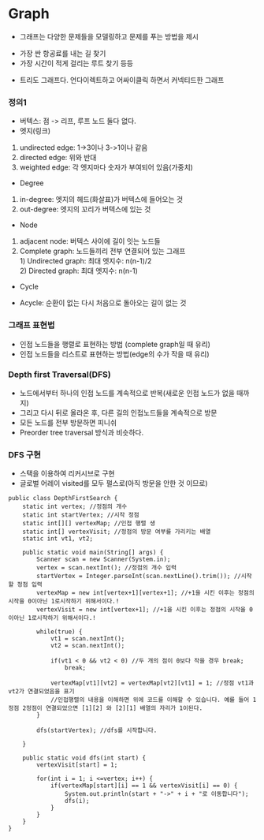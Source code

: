 # Graph
* 그래프는 다양한 문제들을 모델링하고 문제를 푸는 방법을 제시
- 가장 싼 항공료를 내는 길 찾기
- 가장 시간이 적게 걸리는 루트 찾기 등등
* 트리도 그래프다. 언다이렉트하고 어싸이클릭 하면서 커넥티드한 그래프
### 정의1
- 버텍스: 점 -> 리프, 루프 노드 둘다 없다.
- 엣지(링크)
1. undirected edge: 1->3이나 3->1이나 같음
2. directed edge: 위와 반대
3. weighted edge: 각 엣지마다 숫자가 부여되어 있음(가중치)
- Degree
1. in-degree: 엣지의 헤드(화살표)가 버텍스에 들어오는 것
2. out-degree: 엣지의 꼬리가 버텍스에 있는 것
- Node
1. adjacent node: 버텍스 사이에 길이 잇는 노드들
2. Complete graph: 노드들끼리 전부 연결되어 있는 그래프
<br>1) Undirected graph: 최대 엣지수: n(n-1)/2
<br>2) Directed graph: 최대 엣지수: n(n-1)
- Cycle
* Acycle: 순환이 없는 다시 처음으로 돌아오는 길이 없는 것

### 그래프 표현법
* 인접 노드들을 행렬로 표현하는 방법 (complete graph일 때 유리)
* 인접 노드들을 리스트로 표현하는 방법(edge의 수가 작을 때 유리)

### Depth first Traversal(DFS)
* 노드에서부터 하나의 인접 노드를 계속적으로 반복(새로운 인접 노드가 없을 때까지)
* 그리고 다시 뒤로 올라온 후, 다른 길의 인접노드들을 계속적으로 방문
* 모든 노드를 전부 방문하면 피니쉬
* Preorder tree traversal 방식과 비슷하다.

### DFS 구현
- 스택을 이용하여 리커시브로 구현
- 글로벌 어레이 visited를 모두 펄스로(아직 방문을 안한 것 이므로)
```
public class DepthFirstSearch {
    static int vertex; //정점의 개수
    static int startVertex; //시작 정점
    static int[][] vertexMap; //인접 행렬 생
    static int[] vertexVisit; //정점의 방문 여부를 가리키는 배열
    static int vt1, vt2;

    public static void main(String[] args) {
        Scanner scan = new Scanner(System.in);
        vertex = scan.nextInt(); //정점의 개수 입력
        startVertex = Integer.parseInt(scan.nextLine().trim()); //시작할 정점 입력
        vertexMap = new int[vertex+1][vertex+1]; //+1을 시킨 이후는 정점의 시작을 0이아닌 1로시작하기 위해서이다.!
        vertexVisit = new int[vertex+1]; //+1을 시킨 이후는 정점의 시작을 0이아닌 1로시작하기 위해서이다.!

        while(true) {
            vt1 = scan.nextInt();
            vt2 = scan.nextInt();

            if(vt1 < 0 && vt2 < 0) //두 개의 점이 0보다 작을 경우 break;
                break;

            vertexMap[vt1][vt2] = vertexMap[vt2][vt1] = 1; //정점 vt1과 vt2가 연결되었음을 표기
            //인접행렬의 내용을 이해하면 위에 코드를 이해할 수 있습니다. 예를 들어 1정점 2정점이 연결되었으면 [1][2] 와 [2][1] 배열의 자리가 1이된다.
        }

        dfs(startVertex); //dfs를 시작합니다.

    }

    public static void dfs(int start) {
        vertexVisit[start] = 1;

        for(int i = 1; i <=vertex; i++) {
            if(vertexMap[start][i] == 1 && vertexVisit[i] == 0) {
                System.out.println(start + "->" + i + "로 이동합니다");
                dfs(i);
            }
        }
    }
}

```
